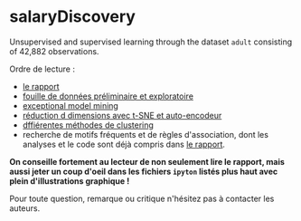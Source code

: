 # salaryDiscovery
Unsupervised and supervised learning through the dataset `adult` consisting of 42,882 observations.  
  
Ordre de lecture : 
* [le rapport](https://github.com/Alsaxian/salaryDiscovery/blob/master/rapport.ipynb)
* [fouille de données préliminaire et exploratoire](https://github.com/Alsaxian/salaryDiscovery/blob/master/Exploration.ipynb)
* [exceptional model mining](https://github.com/MarchesLearning/salaryDiscovery/blob/master/ExceptionalModelMining.ipynb)
* [réduction d dimensions avec t-SNE et auto-encodeur](https://github.com/Alsaxian/salaryDiscovery/blob/master/tsne_autoencoder.ipynb)
* [dffiérentes méthodes de clustering](https://github.com/Alsaxian/salaryDiscovery/blob/master/Clustering.ipynb)
* recherche de motifs fréquents et de règles d'association, dont les analyses et le code sont déjà compris dans [le rapport](https://github.com/Alsaxian/salaryDiscovery/blob/master/rapport.ipynb).  
  
__On conseille fortement au lecteur de non seulement lire le rapport, mais aussi jeter un coup d'oeil dans les fichiers `ipyton` listés plus haut avec plein d'illustrations graphique !__  
  
Pour toute question, remarque ou critique n'hésitez pas à contacter les auteurs.
